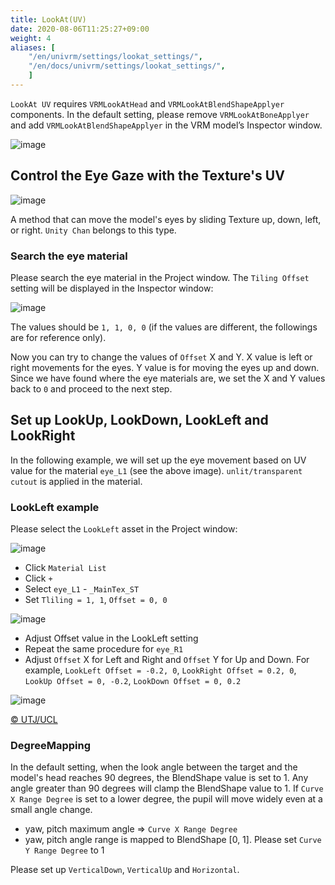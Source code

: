 ```yaml
---
title: LookAt(UV)
date: 2020-08-06T11:25:27+09:00
weight: 4
aliases: [
    "/en/univrm/settings/lookat_settings/",
    "/en/docs/univrm/settings/lookat_settings/",
    ]
---
```


`LookAt UV` requires `VRMLookAtHead` and `VRMLookAtBlendShapeApplyer` components. 
In the default setting, please remove `VRMLookAtBoneApplyer` and add `VRMLookAtBlendShapeApplyer` in the VRM model’s Inspector window.

![image](/images/vrm/add_vrm_lookat_blendshape.jpg)

## Control the Eye Gaze with the Texture's UV

![image](/images/wiki/blendshape_applyer.png)

A method that can move the model's eyes by sliding Texture up, down, left, or right.
`Unity Chan` belongs to this type.

### Search the eye material

Please search the eye material in the Project window. The `Tiling Offset` setting will be displayed in the Inspector window:

![image](/images/wiki/material_tiling_offset.png)

The values should be `1, 1, 0, 0` (if the values are different, the followings are for reference only).

Now you can try to change the values of `Offset` X and Y. X value is left or right movements for the eyes. Y value is for moving the eyes up and down.
Since we have found where the eye materials are, we set the X and Y values back to `0` and proceed to the next step.

## Set up LookUp, LookDown, LookLeft and LookRight
In the following example, we will set up the eye movement based on UV value for the material `eye_L1` (see the above image). `unlit/transparent cutout` is applied in the material.

### LookLeft example
Please select the `LookLeft` asset in the Project window:

![image](/images/wiki/lookleft.png)

* Click `Material List`
* Click `+`
* Select `eye_L1` - `_MainTex_ST`
* Set `Tliling = 1, 1`, `Offset = 0, 0`

![image](/images/wiki/tiling_offset_1100.png)

* Adjust Offset value in the LookLeft setting
* Repeat the same procedure for `eye_R1`
* Adjust `Offset` X for Left and Right and `Offset` Y for Up and Down. For example, `LookLeft Offset = -0.2, 0`, `LookRight Offset = 0.2, 0`, `LookUp Offset = 0, -0.2`, `LookDown Offset = 0, 0.2`

![image](/images/wiki/look_left.png)

[© UTJ/UCL](http://unity-chan.com/)

### DegreeMapping

In the default setting, when the look angle between the target and the model's head reaches 90 degrees, the BlendShape value is set to 1. Any angle greater than 90 degrees will clamp the BlendShape value to 1. If `Curve X Range Degree` is set to a lower degree, the pupil will move widely even at a small angle change.

* yaw, pitch maximum angle  => `Curve X Range Degree`
* yaw, pitch angle range is mapped to BlendShape [0, 1]. Please set `Curve Y Range Degree` to 1

Please set up `VerticalDown`, `VerticalUp` and `Horizontal`.
